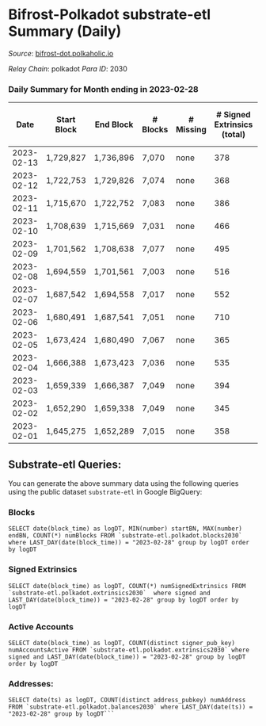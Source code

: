 # Bifrost-Polkadot substrate-etl Summary (Daily)

_Source_: [bifrost-dot.polkaholic.io](https://bifrost-dot.polkaholic.io)

*Relay Chain*: polkadot
*Para ID*: 2030



### Daily Summary for Month ending in 2023-02-28


| Date | Start Block | End Block | # Blocks | # Missing | # Signed Extrinsics (total) | # Active Accounts | # Addresses with Balances | # Events | # Transfers | # XCM Transfers In | # XCM Transfers Out |
| ---- | ----------- | --------- | -------- | --------- | --------------------------- | ----------------- | ------------------------- | -------- | ----------- | ------------------ | ------------------- |
| 2023-02-13 | 1,729,827 | 1,736,896 | 7,070 | none  | 378 | 103 |  | 17,715 | 394 ($25,782.56) |   |   |
| 2023-02-12 | 1,722,753 | 1,729,826 | 7,074 | none  | 368 | 100 | 3,714 | 17,796 | 432 ($104,730) |   |   |
| 2023-02-11 | 1,715,670 | 1,722,752 | 7,083 | none  | 386 | 95 | 3,697 | 17,678 | 313 ($22,710.95) |   |   |
| 2023-02-10 | 1,708,639 | 1,715,669 | 7,031 | none  | 466 | 111 | 3,685 | 18,406 | 435 ($52,175.37) |   |   |
| 2023-02-09 | 1,701,562 | 1,708,638 | 7,077 | none  | 495 | 109 | 3,671 | 18,578 | 437 ($23,895.20) |   |   |
| 2023-02-08 | 1,694,559 | 1,701,561 | 7,003 | none  | 516 | 121 | 3,659 | 18,620 | 560 ($435,431) |   |   |
| 2023-02-07 | 1,687,542 | 1,694,558 | 7,017 | none  | 552 | 143 | 3,640 | 19,128 | 556 ($148,408) |   |   |
| 2023-02-06 | 1,680,491 | 1,687,541 | 7,051 | none  | 710 | 175 | 3,619 | 20,598 | 721 ($74,823.61) |   |   |
| 2023-02-05 | 1,673,424 | 1,680,490 | 7,067 | none  | 365 | 99 | 3,616 | 17,537 | 313 ($35,732.34) |   |   |
| 2023-02-04 | 1,666,388 | 1,673,423 | 7,036 | none  | 535 | 141 | 3,612 | 19,134 | 524 ($330,857) | 58 ($229,768) | 13 ($4,148.71) |
| 2023-02-03 | 1,659,339 | 1,666,387 | 7,049 | none  | 394 | 100 | 3,603 | 17,861 | 352 ($38,260.71) | 48 ($17,004.74) | 21 ($580.67) |
| 2023-02-02 | 1,652,290 | 1,659,338 | 7,049 | none  | 345 | 88 | 3,589 | 17,317 | 283 ($52,556.05) | 35 ($46,694.53) | 18 ($3,749.03) |
| 2023-02-01 | 1,645,275 | 1,652,289 | 7,015 | none  | 358 | 85 | 3,588 | 17,242 | 234 ($11,409.39) | 28 ($9,796.09) | 30 ($1,743.34) |

## Substrate-etl Queries:
You can generate the above summary data using the following queries using the public dataset `substrate-etl` in Google BigQuery:


### Blocks
```
SELECT date(block_time) as logDT, MIN(number) startBN, MAX(number) endBN, COUNT(*) numBlocks FROM `substrate-etl.polkadot.blocks2030`  where LAST_DAY(date(block_time)) = "2023-02-28" group by logDT order by logDT
```


### Signed Extrinsics
```
SELECT date(block_time) as logDT, COUNT(*) numSignedExtrinsics FROM `substrate-etl.polkadot.extrinsics2030`  where signed and LAST_DAY(date(block_time)) = "2023-02-28" group by logDT order by logDT
```


### Active Accounts
```
SELECT date(block_time) as logDT, COUNT(distinct signer_pub_key) numAccountsActive FROM `substrate-etl.polkadot.extrinsics2030` where signed and LAST_DAY(date(block_time)) = "2023-02-28" group by logDT order by logDT
```


### Addresses:
```
SELECT date(ts) as logDT, COUNT(distinct address_pubkey) numAddress FROM `substrate-etl.polkadot.balances2030` where LAST_DAY(date(ts)) = "2023-02-28" group by logDT```

